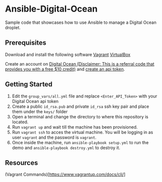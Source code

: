 # Ansible-Digital-Ocean

Sample code that showcases how to use Ansible to manage a Digital Ocean droplet.

## Prerequisites

Download and install the following software
[Vagrant](https://www.vagrantup.com/downloads.html)
[VirtualBox](https://www.virtualbox.org/wiki/Downloads)

Create an account on [Digital Ocean (Disclaimer: This is a referral code that provides you with a free $10 credit)](https://m.do.co/c/385c5ec4be11) and [create an api token](https://www.digitalocean.com/community/tutorials/how-to-use-the-digitalocean-api-v2). 

## Getting Started
1. Edit the `group_vars/all.yml` file and replace `<Enter_API_Token>` with your Digital Ocean api token
2. Create a public `id_rsa.pub` and private `id_rsa` ssh key pair and place them under the `keys/` folder
3. Open a terminal and change the directory to where this repository is located.
4. Run `vagrant up` and wait till the machine has been provisioned.
5. Run `vagrant ssh` to acces the virtual machine. You will be logging in as user `vagrant` and the password is `vagrant`.
6. Once inside the machine, run `ansible-playbook setup.yml` to run the demo and `ansible-playbook destroy.yml` to destroy it.

## Resources
(Vagrant Commands)[https://www.vagrantup.com/docs/cli/]